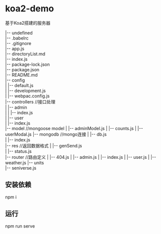 # koa2-demo

基于Koa2搭建的服务器

|-- undefined  
    |-- .babelrc  
    |-- .gitignore  
    |-- app.js  
    |-- directoryList.md  
    |-- index.js  
    |-- package-lock.json  
    |-- package.json  
    |-- README.md  
    |-- config  
    |   |-- default.js  
    |   |-- development.js  
    |   |-- webpac.config.js  
    |-- controllers //接口处理  
    |   |-- admin  
    |   |   |-- index.js  
    |   |-- user  
    |       |-- index.js  
    |-- model  //mongoose model
    |   |-- adminModel.js
    |   |-- counts.js
    |   |-- userModal.js
    |-- mongodb  //mongo连接
    |   |-- db.js  
    |   |-- index.js  
    |-- res  //返回数据格式
    |   |-- genSend.js  
    |   |-- status.js  
    |-- router  //路由定义
    |   |-- 404.js
    |   |-- admin.js
    |   |-- index.js
    |   |-- user.js
    |   |-- weather.js
    |-- units  
        |-- seniverse.js  
  

## 安装依赖
npm i

## 运行

npm run serve

